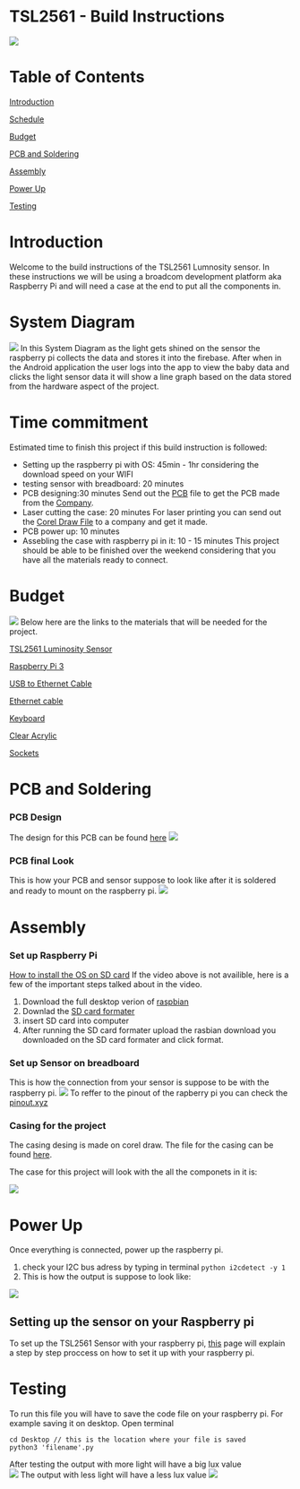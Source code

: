 # TSL2561 - Build Instructions 
![](Images/Casing/IMG-0004.jpg)
# Table of Contents 

[Introduction](https://github.com/simransaini1999/Lumi-Monitor#Introduction)

[Schedule](https://github.com/simransaini1999/Lumi-Monitor#Schedule)

[Budget](https://github.com/simransaini1999/Lumi-Monitor#Budget)

[PCB and Soldering](https://github.com/simransaini1999/Lumi-Monitor#PCB-and-Soldering)

[Assembly](https://github.com/simransaini1999/Lumi-Monitor#Assembly)

[Power Up](https://github.com/simransaini1999/Lumi-Monitor#Power-Up)

[Testing](https://github.com/simransaini1999/Lumi-Monitor#Testing)



# Introduction
Welcome to the build instructions of the TSL2561 Lumnosity sensor. In these instructions we will be using a broadcom development platform aka Raspberry Pi and will need a case  at the end to put all the components in.
# System Diagram
![](Images/UML.JPG)
In this System Diagram as the light gets shined on the sensor the raspberry pi collects the data and stores it into the firebase. After when in the Android application the user logs into the app to view the baby data and clicks the light sensor data it will show a line graph based on the data stored from the hardware aspect of the project. 
# Time commitment
Estimated time to finish this project if this build instruction is followed: 
- Setting up the raspberry pi with OS: 45min - 1hr considering the download speed on your WIFI
- testing sensor with breadboard: 20 minutes  
- PCB designing:30 minutes 
Send out the [PCB](Electronics/Fritzing/printing_PCB.fzz) file to get the PCB made from the [Company](http://support.seeedstudio.com/). 
- Laser cutting the case: 20 minutes
For laser printing you can send out the [Corel Draw File](Mechanical/FINAL1999.cdr) to a company and get it made. 
- PCB power up: 10 minutes
- Assebling the case with raspberry pi in it: 10 - 15 minutes
This project should be able to be finished over the weekend considering that you have all the materials ready to connect. 
# Budget
![](Images/Budget.JPG)
Below here are the links to the materials that will be needed for the project. 

[TSL2561 Luminosity Sensor](https://bit.ly/2l9bKFb)

[Raspberry Pi 3](https://amzn.to/2CayCcg)

[USB to Ethernet Cable](https://amzn.to/2KhWU8z)

[Ethernet cable](https://amzn.to/2qSPrWv)

[Keyboard ](https://amzn.to/3565wHF)

[Clear Acrylic](https://amzn.to/2LEbLLd)

[Sockets](https://amzn.to/2RwjQFD)
# PCB and Soldering 
### PCB Design 
The design for this PCB can be found [here](Electronics/Fritzing/printing_PCB.fzz)
![](Images/printing_PCB_pcb.png)
### PCB final Look
This is how your PCB and sensor suppose to look like after it is soldered and ready to mount on the raspberry pi.
![](Images/IMG-0112.jpg)

# Assembly 
### Set up Raspberry Pi
[How to install the OS on SD card](https://www.youtube.com/watch?v=jsi50bCo_W4)
If the video above is not availible, here is a few of the important steps talked about in the video.
1. Download the full desktop verion of [raspbian](https://www.raspberrypi.org/downloads/raspbian/)
2. Downlad the [SD card formater](https://www.sdcard.org/downloads/formatter/)
3. insert SD card into computer
4. After running the SD card formater upload the rasbian download you downloaded on the SD card formater and click format. 
### Set up Sensor on breadboard
This is how the connection from your sensor is suppose to be with the raspberry pi.
![](Images/Fritzing/with_raspberrypi_bb.jpg)
To reffer to the pinout of the rapberry pi you can check the [pinout.xyz](https://pinout.xyz/)
### Casing for the project 
The casing desing is made on corel draw. The file for the casing can be found [here](Mechanical/FINAL1999.cdr).

The case for this project will look with the all the componets in it is:

![](Images/Casing/IMG-0004.jpg)

# Power Up
Once everything is connected, power up the raspberry pi.
1. check your I2C bus adress by typing in terminal ```python i2cdetect -y 1```
2. This is how the output is suppose to look like: 

![](Images/I2CBus.png)
## Setting up the sensor on your Raspberry pi
To set up the TSL2561 Sensor with your raspberry pi, [this](https://learn.adafruit.com/tsl2561/python-circuitpython) page will explain a step by step proccess on how to set it up with your raspberry pi. 
# Testing 
To run this file you will have to save the code file on your raspberry pi. For example saving it on desktop. 
Open terminal
```
cd Desktop // this is the location where your file is saved 
python3 'filename'.py
```
After testing the output with more light will have a big lux value  
![](Images/sensor_light.jpg)
The output with less light will have a less lux value 
![](Images/sensor_covered.jpg)




